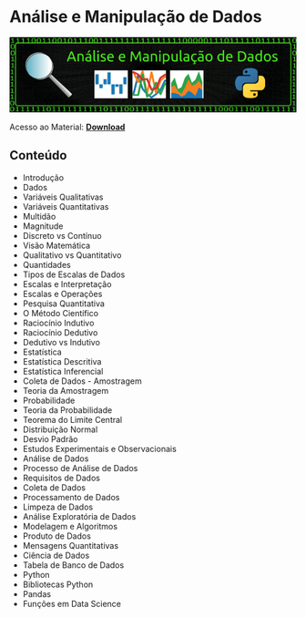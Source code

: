 # Análise e Manipulação de Dados

![img](/Imagens/AMD.png)

Acesso ao Material: **[Download](https://github.com/the-akira/CC33Z/raw/master/Cursos/An%C3%A1lise%20e%20Manipula%C3%A7%C3%A3o%20de%20Dados/An%C3%A1liseManipula%C3%A7%C3%A3oDados.pdf)**

## Conteúdo

- Introdução
- Dados
- Variáveis Qualitativas
- Variáveis Quantitativas
- Multidão
- Magnitude
- Discreto vs Contínuo
- Visão Matemática
- Qualitativo vs Quantitativo
- Quantidades
- Tipos de Escalas de Dados
- Escalas e Interpretação
- Escalas e Operações
- Pesquisa Quantitativa
- O Método Científico
- Raciocínio Indutivo
- Raciocínio Dedutivo
- Dedutivo vs Indutivo
- Estatística
- Estatística Descritiva
- Estatística Inferencial
- Coleta de Dados - Amostragem
- Teoria da Amostragem
- Probabilidade
- Teoria da Probabilidade
- Teorema do Limite Central
- Distribuição Normal
- Desvio Padrão
- Estudos Experimentais e Observacionais
- Análise de Dados
- Processo de Análise de Dados
- Requisitos de Dados
- Coleta de Dados
- Processamento de Dados
- Limpeza de Dados
- Análise Exploratória de Dados
- Modelagem e Algoritmos
- Produto de Dados
- Mensagens Quantitativas
- Ciência de Dados
- Tabela de Banco de Dados
- Python
- Bibliotecas Python
- Pandas
- Funções em Data Science
